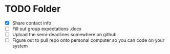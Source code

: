 # TODO Folder
- [x] Share contact info
- [ ] Fill out group expectations .docx
- [ ] Upload the semi-deadlines somewhere on github
- [ ] Figure out to pull repo onto personal computer so you can code on your system
